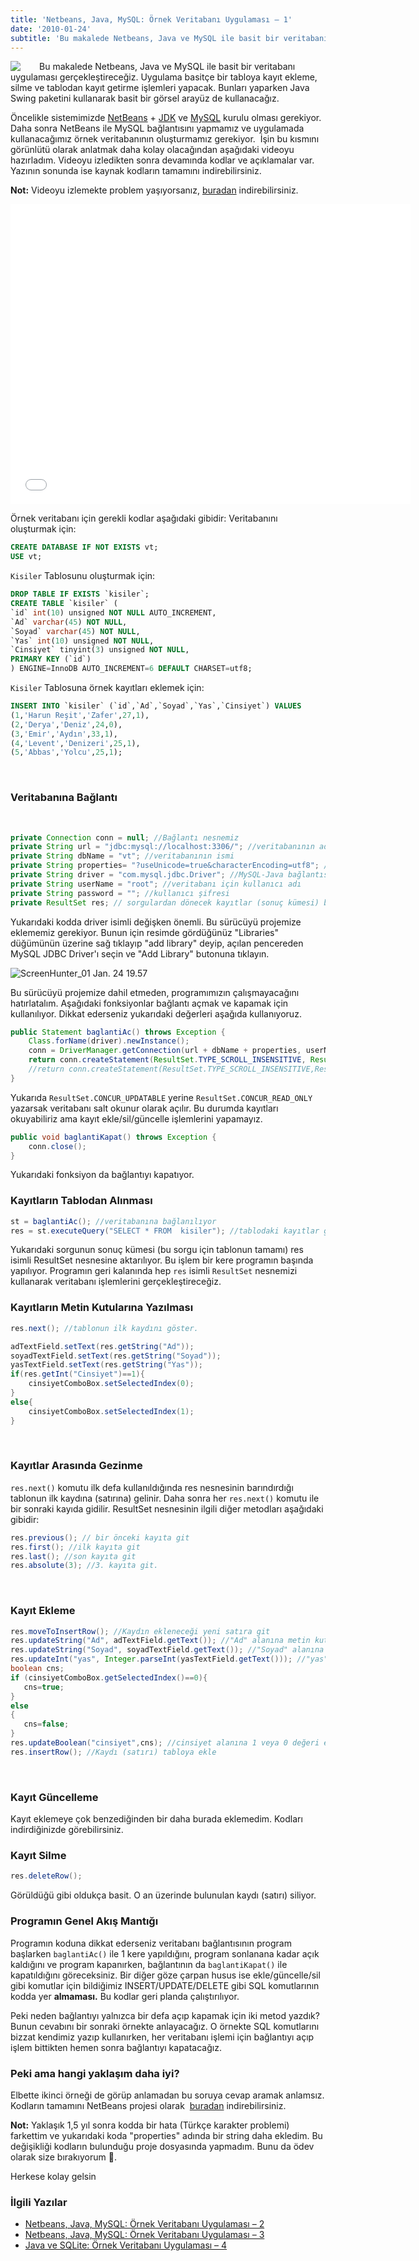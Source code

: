 ```yaml
---
title: 'Netbeans, Java, MySQL: Örnek Veritabanı Uygulaması – 1'
date: '2010-01-24'
subtitle: 'Bu makalede Netbeans, Java ve MySQL ile basit bir veritabanı uygulaması gerçekleştireceğiz. '
---
```


<img align="left" style="margin-right: 30px;margin-bottom: 0px;"  src="img/blog/netbeans-java-mySQL.jpg">

Bu makalede Netbeans, Java ve MySQL ile basit bir veritabanı uygulaması gerçekleştireceğiz. Uygulama basitçe bir tabloya kayıt ekleme, silme ve tablodan kayıt getirme işlemleri yapacak. Bunları yaparken Java Swing paketini kullanarak basit bir görsel arayüz de kullanacağız. 

Öncelikle sistemimizde [NetBeans](http://netbeans.org/downloads/) + [JDK](http://java.sun.com/javase/downloads/index.jsp) ve [MySQL](http://dev.mysql.com/downloads/mysql/) kurulu olması gerekiyor. Daha sonra NetBeans ile MySQL bağlantısını yapmamız ve uygulamada kullanacağımız örnek veritabanının oluşturmamız gerekiyor.  İşin bu kısmını görünlütü olarak anlatmak daha kolay olacağından aşağıdaki videoyu hazırladım. Videoyu izledikten sonra devamında kodlar ve açıklamalar var. Yazının sonunda ise kaynak kodların tamamını indirebilirsiniz. 

**Not:** Videoyu izlemekte problem yaşıyorsanız, [buradan](https://www.dropbox.com/s/cwixoxf53yyacul/NetBeans_Java_MySQL.zip) indirebilirsiniz. 

<iframe src="//www.youtube.com/embed/5BfbT1vJ7zY" width="640" height="480" frameborder="0" allowfullscreen="allowfullscreen"></iframe>

Örnek veritabanı için gerekli kodlar aşağıdaki gibidir: Veritabanını oluşturmak için:

```sql
CREATE DATABASE IF NOT EXISTS vt;
USE vt;
```

`Kisiler` Tablosunu oluşturmak için:

```sql
DROP TABLE IF EXISTS `kisiler`;
CREATE TABLE `kisiler` (
`id` int(10) unsigned NOT NULL AUTO_INCREMENT,
`Ad` varchar(45) NOT NULL,
`Soyad` varchar(45) NOT NULL,
`Yas` int(10) unsigned NOT NULL,
`Cinsiyet` tinyint(3) unsigned NOT NULL,
PRIMARY KEY (`id`)
) ENGINE=InnoDB AUTO_INCREMENT=6 DEFAULT CHARSET=utf8;
```

`Kisiler` Tablosuna örnek kayıtları eklemek için:

```sql
INSERT INTO `kisiler` (`id`,`Ad`,`Soyad`,`Yas`,`Cinsiyet`) VALUES
(1,'Harun Reşit','Zafer',27,1),
(2,'Derya','Deniz',24,0),
(3,'Emir','Aydın',33,1),
(4,'Levent','Denizeri',25,1),
(5,'Abbas','Yolcu',25,1);
```
<br>

### Veritabanına Bağlantı

<br>

```java
private Connection conn = null; //Bağlantı nesnemiz
private String url = "jdbc:mysql://localhost:3306/"; //veritabanının adresi ve portu
private String dbName = "vt"; //veritabanının ismi
private String properties= "?useUnicode=true&characterEncoding=utf8"; //Türkçe karakter problemi yaşamamak için
private String driver = "com.mysql.jdbc.Driver"; //MySQL-Java bağlantısını sağlayan JDBC sürücüsü
private String userName = "root"; //veritabanı için kullanıcı adı
private String password = ""; //kullanıcı şifresi
private ResultSet res; // sorgulardan dönecek kayıtlar (sonuç kümesi) bu nesne içerisinde tutulacak
```

Yukarıdaki kodda driver isimli değişken önemli. Bu sürücüyü projemize eklememiz gerekiyor. Bunun için resimde gördüğünüz "Libraries" düğümünün üzerine sağ tıklayıp "add library" deyip, açılan pencereden MySQL JDBC Driver'ı seçin ve "Add Library" butonuna tıklayın. 

![ScreenHunter_01 Jan. 24 19.57](img/blog/netbeans-java-mysql-01.jpg)

Bu sürücüyü projemize dahil etmeden, programımızın çalışmayacağını hatırlatalım. Aşağıdaki fonksiyonlar bağlantı açmak ve kapamak için kullanılıyor. Dikkat ederseniz yukarıdaki değerleri aşağıda kullanıyoruz.

```java
public Statement baglantiAc() throws Exception {
    Class.forName(driver).newInstance();
    conn = DriverManager.getConnection(url + dbName + properties, userName, password); //bağlantı açılıyor
    return conn.createStatement(ResultSet.TYPE_SCROLL_INSENSITIVE, ResultSet.CONCUR_UPDATABLE);
    //return conn.createStatement(ResultSet.TYPE_SCROLL_INSENSITIVE,ResultSet.CONCUR_READ_ONLY);
}
```

Yukarıda `ResultSet.CONCUR_UPDATABLE` yerine `ResultSet.CONCUR_READ_ONLY` yazarsak veritabanı salt okunur olarak açılır. Bu durumda kayıtları okuyabiliriz ama kayıt ekle/sil/güncelle işlemlerini yapamayız.

```java
public void baglantiKapat() throws Exception {
    conn.close();
}
```

Yukarıdaki fonksiyon da bağlantıyı kapatıyor. 

### Kayıtların Tablodan Alınması

```java
st = baglantiAc(); //veritabanına bağlanılıyor
res = st.executeQuery("SELECT * FROM  kisiler"); //tablodaki kayıtlar getiriliyor
```

Yukarıdaki sorgunun sonuç kümesi (bu sorgu için tablonun tamamı) res isimli ResultSet nesnesine aktarılıyor. Bu işlem bir kere programın başında yapılıyor. Programın geri kalanında hep `res` isimli `ResultSet` nesnemizi kullanarak veritabanı işlemlerini gerçekleştireceğiz. 

### Kayıtların Metin Kutularına Yazılması

```java
res.next(); //tablonun ilk kaydını göster.

adTextField.setText(res.getString("Ad"));
soyadTextField.setText(res.getString("Soyad"));
yasTextField.setText(res.getString("Yas"));
if(res.getInt("Cinsiyet")==1){
    cinsiyetComboBox.setSelectedIndex(0);
}
else{
    cinsiyetComboBox.setSelectedIndex(1);
}
```
<br>

### Kayıtlar Arasında Gezinme

`res.next()` komutu ilk defa kullanıldığında res nesnesinin barındırdığı tablonun ilk kaydına (satırına) gelinir. Daha sonra her `res.next()` komutu ile bir sonraki kayıda gidilir. ResultSet nesnesinin ilgili diğer metodları aşağıdaki gibidir:

```java
res.previous(); // bir önceki kayıta git
res.first(); //ilk kayıta git
res.last(); //son kayıta git
res.absolute(3); //3. kayıta git.
```

<br>

### Kayıt Ekleme

```java
res.moveToInsertRow(); //Kaydın ekleneceği yeni satıra git
res.updateString("Ad", adTextField.getText()); //"Ad" alanına metin kutusuna girilen değeri ekle
res.updateString("Soyad", soyadTextField.getText()); //"Soyad" alanına "   "    "
res.updateInt("yas", Integer.parseInt(yasTextField.getText())); //"yas" alanına "    "   "
boolean cns;
if (cinsiyetComboBox.getSelectedIndex()==0){
   cns=true;
}
else
{
   cns=false;
}
res.updateBoolean("cinsiyet",cns); //cinsiyet alanına 1 veya 0 değeri ekleniyor
res.insertRow(); //Kaydı (satırı) tabloya ekle
```

<br>

### Kayıt Güncelleme

Kayıt eklemeye çok benzediğinden bir daha burada eklemedim. Kodları indirdiğinizde görebilirsiniz. 

### Kayıt Silme

```java
res.deleteRow();
```

Görüldüğü gibi oldukça basit. O an üzerinde bulunulan kaydı (satırı) siliyor. 

### Programın Genel Akış Mantığı

Programın koduna dikkat ederseniz veritabanı bağlantısının program başlarken `baglantiAc()` ile 1 kere yapıldığını, program sonlanana kadar açık kaldığını ve program kapanırken, bağlantının da `baglantiKapat()` ile  kapatıldığını göreceksiniz. Bir diğer göze çarpan husus ise ekle/güncelle/sil gibi komutlar için bildiğimiz INSERT/UPDATE/DELETE gibi SQL komutlarının kodda yer **almaması.** Bu kodlar geri planda çalıştırılıyor. 

Peki neden bağlantıyı yalnızca bir defa açıp kapamak için iki metod yazdık? Bunun cevabını bir sonraki örnekte anlayacağız. O örnekte SQL komutlarını bizzat kendimiz yazıp kullanırken, her veritabanı işlemi için bağlantıyı açıp işlem bittikten hemen sonra bağlantıyı kapatacağız. 

### Peki ama hangi yaklaşım daha iyi?

Elbette ikinci örneği de görüp anlamadan bu soruya cevap aramak anlamsız.  Kodların tamamını NetBeans projesi olarak  [buradan](download/vt_hrzafer.zip) indirebilirsiniz. 

**Not:** Yaklaşık 1,5 yıl sonra kodda bir hata (Türkçe karakter problemi) farkettim ve yukarıdaki koda "properties" adında bir string daha ekledim. Bu değişikliği kodların bulunduğu proje dosyasında yapmadım. Bunu da ödev olarak size bırakıyorum 🙂.

Herkese kolay gelsin

### İlgili Yazılar

- [Netbeans, Java, MySQL: Örnek Veritabanı Uygulaması – 2](/netbeans-java-mysql-ornek-veritabani-uygulamasi-2)
- [Netbeans, Java, MySQL: Örnek Veritabanı Uygulaması – 3](/netbeans-java-mysql-ornek-veritabani-uygulamasi-3)
- [Java ve SQLite: Örnek Veritabanı Uygulaması – 4](/java-ve-sqlite-ornek-veritabani-uygulamasi)